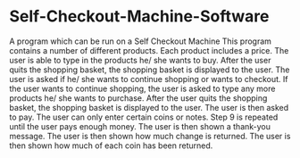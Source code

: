 # Self-Checkout-Machine-Software
A program which can be run on a Self Checkout Machine
This program contains a number of different products. Each product includes a price.
The user is able to type in the products he/ she wants to buy.
After the user quits the shopping basket, the shopping basket is displayed to the user.
The user is asked if he/ she wants to continue shopping or wants to checkout.
If the user wants to continue shopping, the user is asked to type any more products he/ she wants to purchase.
After the user quits the shopping basket, the shopping basket is displayed to the user.
The user is then asked to pay. The user can only enter certain coins or notes.
Step 9 is repeated until the user pays enough money.
The user is then shown a thank-you message.
The user is then shown how much change is returned.
The user is then shown how much of each coin has been returned.
